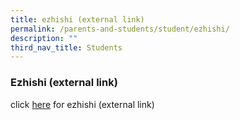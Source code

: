 ```yaml
---
title: ezhishi (external link)
permalink: /parents-and-students/student/ezhishi/
description: ""
third_nav_title: Students
---
```

### **Ezhishi (external link)**

click [here](https://www.ezhishi.net/CKPSebook2022/) for ezhishi (external link)